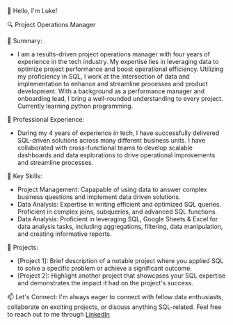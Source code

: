 👋 Hello, I'm Luke!

🔍 Project Operations Manager

🎯 Summary:
- I am a results-driven project operations manager with four years of experience in the tech industry. My expertise lies in leveraging data to optimize project performance and boost operational efficiency. Utilizing my proficiency in SQL, I work at the intersection of data and implementation to enhance and streamline processes and product development. With a background as a performance manager and onboarding lead, I bring a well-rounded understanding to every project. Currently learning python programming.

💼 Professional Experience:
- During my 4 years of experience in tech, I have successfully delivered SQL-driven solutions across many different business units. I have collaborated with cross-functional teams to develop scalable dashboards and data explorations to drive operational improvements and streamline processes. 

🌟 Key Skills:
- Project Management: Capapable of using data to answer complex business questions and implement data driven solutions.
- Data Analysis: Expertise in writing efficient and optimized SQL queries. Proficient in complex joins, subqueries, and advanced SQL functions.
- Data Analysis: Proficient in leveraging SQL, Google Sheets & Excel for data analysis tasks, including aggregations, filtering, data manipulation, and creating informative reports.

🚀 Projects:
- [Project 1]: Brief description of a notable project where you applied SQL to solve a specific problem or achieve a significant outcome.
- [Project 2]: Highlight another project that showcases your SQL expertise and demonstrates the impact it had on the project's success.

📫 Let's Connect:
I'm always eager to connect with fellow data enthusiasts, collaborate on exciting projects, or discuss anything SQL-related. Feel free to reach out to me through [LinkedIn](https://www.linkedin.com/in/luke-kenline/)
